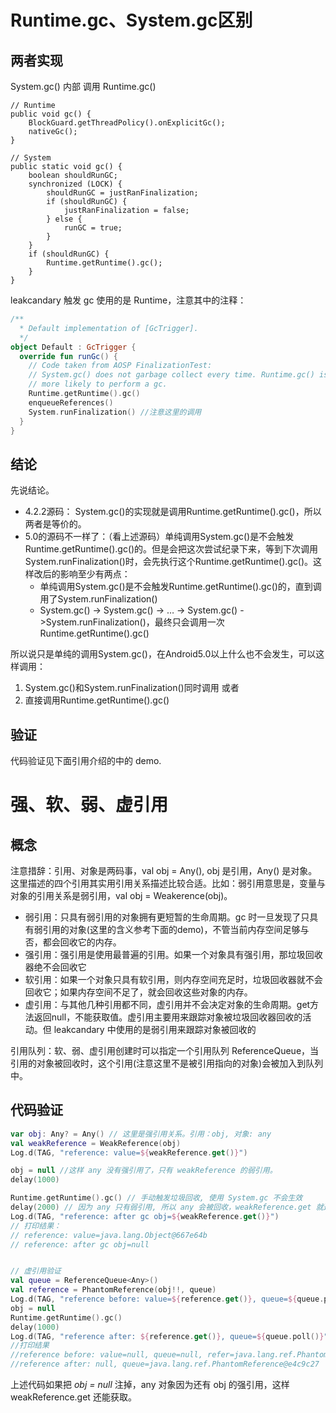 # Runtime.gc、System.gc区别
## 两者实现
System.gc() 内部 调用 Runtime.gc()
```
// Runtime
public void gc() {
    BlockGuard.getThreadPolicy().onExplicitGc();
    nativeGc();
}

// System
public static void gc() {
    boolean shouldRunGC;
    synchronized (LOCK) {
        shouldRunGC = justRanFinalization;
        if (shouldRunGC) {
            justRanFinalization = false;
        } else {
            runGC = true;
        }
    }
    if (shouldRunGC) {
        Runtime.getRuntime().gc();
    }
}
```

leakcandary 触发 gc 使用的是 Runtime，注意其中的注释：
```kotlin
/**
  * Default implementation of [GcTrigger].
  */
object Default : GcTrigger {
  override fun runGc() {
    // Code taken from AOSP FinalizationTest:
    // System.gc() does not garbage collect every time. Runtime.gc() is
    // more likely to perform a gc.
    Runtime.getRuntime().gc()
    enqueueReferences()
    System.runFinalization() //注意这里的调用
  }
}
```
## 结论
先说结论。

- 4.2.2源码： System.gc()的实现就是调用Runtime.getRuntime().gc()，所以两者是等价的。
- 5.0的源码不一样了：（看上述源码）单纯调用System.gc()是不会触发Runtime.getRuntime().gc()的。但是会把这次尝试纪录下来，等到下次调用System.runFinalization()时，会先执行这个Runtime.getRuntime().gc()。这样改后的影响至少有两点：
    - 单纯调用System.gc()是不会触发Runtime.getRuntime().gc()的，直到调用了System.runFinalization()
    - System.gc() -> System.gc() -> … -> System.gc() ->System.runFinalization()，最终只会调用一次Runtime.getRuntime().gc()

所以说只是单纯的调用System.gc()，在Android5.0以上什么也不会发生，可以这样调用：

1. System.gc()和System.runFinalization()同时调用 或者
2. 直接调用Runtime.getRuntime().gc()
## 验证
代码验证见下面引用介绍的中的 demo.
# 强、软、弱、虚引用
## 概念
注意措辞：引用、对象是两码事，val obj = Any(), obj 是引用，Any() 是对象。这里描述的四个引用其实用引用关系描述比较合适。比如：弱引用意思是，变量与对象的引用关系是弱引用，val obj = Weakerence(obj)。

- 弱引用：只具有弱引用的对象拥有更短暂的生命周期。gc 时一旦发现了只具有弱引用的对象(这里的含义参考下面的demo)，不管当前内存空间足够与否，都会回收它的内存。
- 强引用：强引用是使用最普遍的引用。如果一个对象具有强引用，那垃圾回收器绝不会回收它
- 软引用：如果一个对象只具有软引用，则内存空间充足时，垃圾回收器就不会回收它；如果内存空间不足了，就会回收这些对象的内存。
- 虚引用：与其他几种引用都不同，虚引用并不会决定对象的生命周期。get方法返回null，不能获取值。虚引用主要用来跟踪对象被垃圾回收器回收的活动。但 leakcandary 中使用的是弱引用来跟踪对象被回收的

引用队列：软、弱、虚引用创建时可以指定一个引用队列 ReferenceQueue ，当引用的对象被回收时，这个引用(注意这里不是被引用指向的对象)会被加入到队列中。
## 代码验证
```kotlin
var obj: Any? = Any() // 这里是强引用关系。引用：obj, 对象: any
val weakReference = WeakReference(obj)
Log.d(TAG, "reference: value=${weakReference.get()}")

obj = null //这样 any 没有强引用了，只有 weakReference 的弱引用。
delay(1000)

Runtime.getRuntime().gc() // 手动触发垃圾回收, 使用 System.gc 不会生效 
delay(2000) // 因为 any 只有弱引用, 所以 any 会被回收，weakReference.get 就返回空。
Log.d(TAG, "reference: after gc obj=${weakReference.get()}")
// 打印结果：
// reference: value=java.lang.Object@667e64b
// reference: after gc obj=null


// 虚引用验证
val queue = ReferenceQueue<Any>()
val reference = PhantomReference(obj!!, queue)
Log.d(TAG, "reference before: value=${reference.get()}, queue=${queue.poll()}, refer=$reference")
obj = null
Runtime.getRuntime().gc()
delay(1000)
Log.d(TAG, "reference after: ${reference.get()}, queue=${queue.poll()}")
//打印结果
//reference before: value=null, queue=null, refer=java.lang.ref.PhantomReference@e4c9c27
//reference after: null, queue=java.lang.ref.PhantomReference@e4c9c27
```
上述代码如果把 _obj = null_ 注掉，any 对象因为还有 obj 的强引用，这样 weakReference.get 还能获取。
